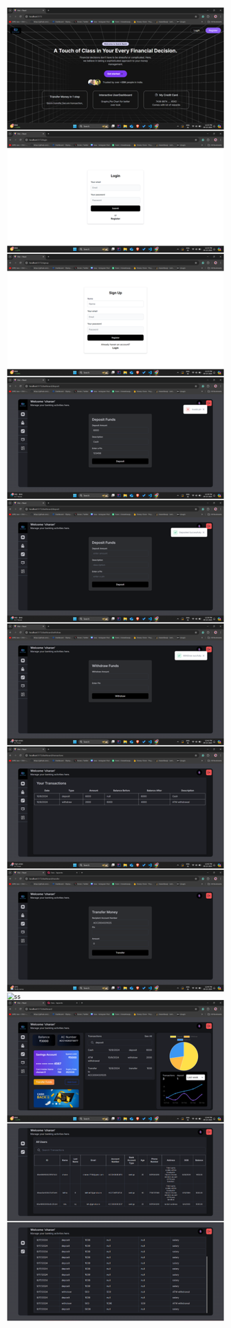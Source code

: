 ![ss](https://github.com/Charan-bavaji/QuickBank/blob/main/src/assets/Screenshot%20(431).png)
![ss](https://github.com/Charan-bavaji/QuickBank/blob/main/src/assets/Screenshot%20(432).png)
![ss](https://github.com/Charan-bavaji/QuickBank/blob/main/src/assets/Screenshot%20(433).png)
![ss](https://github.com/Charan-bavaji/QuickBank/blob/main/src/assets/Screenshot%20(434).png)
![ss](https://github.com/Charan-bavaji/QuickBank/blob/main/src/assets/Screenshot%20(435).png)
![ss](https://github.com/Charan-bavaji/QuickBank/blob/main/src/assets/Screenshot%20(436).png)
![ss](https://github.com/Charan-bavaji/QuickBank/blob/main/src/assets/Screenshot%20(437).png)
![ss](https://github.com/Charan-bavaji/QuickBank/blob/main/src/assets/Screenshot%20(438).png)
![ss](https://github.com/Charan-bavaji/QuickBank/blob/main/src/assets/Screenshot%20(439).png)
![ss](https://github.com/Charan-bavaji/QuickBank/blob/main/src/assets/Screenshot%20(440).png)
![ss](https://github.com/Charan-bavaji/QuickBank/blob/main/src/assets/Screenshot%202024-09-29%20111352.png)
![ss](https://github.com/Charan-bavaji/QuickBank/blob/main/src/assets/Screenshot%202024-09-29%20111415.png)
